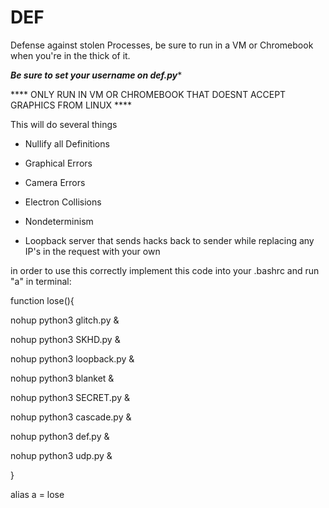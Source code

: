 # DEF
Defense against stolen Processes, be sure to run in a VM or Chromebook when you're in the thick of it.

***Be sure to set your username on def.py****

**** ONLY RUN IN VM OR CHROMEBOOK THAT DOESNT ACCEPT GRAPHICS FROM LINUX ****

This will do several things

- Nullify all Definitions

- Graphical Errors

- Camera Errors

- Electron Collisions

- Nondeterminism 

- Loopback server that sends hacks back to sender while replacing any IP's in the request with your own

in order to use this correctly implement this code into your .bashrc and run "a" in terminal:

function lose(){

  nohup python3 glitch.py &

  nohup python3 SKHD.py &

  nohup python3 loopback.py &

  nohup python3 blanket &

  nohup python3 SECRET.py &

  nohup python3 cascade.py &

  nohup python3 def.py &
  
  nohup python3 udp.py &

}

alias a = lose
